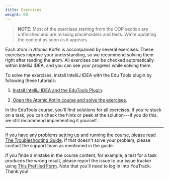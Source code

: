 ```yaml
---
title: Exercises
weight: 60
---
```


> **NOTE**: Most of the exercises starting from the OOP section are unfinished
> and are missing placeholders and tests. We're updating the content as soon as it
> appears.

Each atom in *Atomic Kotlin* is accompanied by several exercises. These
exercises improve your understanding, so we recommend solving them right after
reading the atom. All exercises can be checked automatically within IntelliJ
IDEA, and you can see your progress while solving them.

To solve the exercises, install IntelliJ IDEA with the Edu Tools plugin by
following these tutorials:

1. [Install IntelliJ IDEA and the EduTools
Plugin](https://www.jetbrains.com/help/education/install-edutools-plugin.html).

2. [Open the Atomic Kotlin course and solve the
exercises](https://www.jetbrains.com/help/education/learner-start-guide.html?section=Atomic%20Kotlin).

In the EduTools course, you'll find solutions for all exercises. If you're
stuck on a task, you can check the hints or peek at the solution---if you do
this, we still recommend implementing it yourself.

------------------------------------------------------------------

If you have any problems setting up and running the course, please read [The
Troubleshooting Guide](https://www.jetbrains.com/help/education/troubleshooting-guide.html).
If that doesn't solve your problem, please contact the support team as mentioned
in the guide.

If you finde a mistake in the course content, for example, a test for a
task produces the wrong result, please report the issue to our issue
tracker using [This Prefilled
Form](https://youtrack.jetbrains.com/newIssue?project=EDC&summary=AtomicKotlin%3A%20%3C%3C%20atom%20%2B%20exercise%20%3E%3E&description=%3C%3C%20Describe%20the%20problem%20here%20%3E%3E&c=Subsystem%20Kotlin&c=Assignee%20svtk). Note that you'll need to log in into YouTrack. Thank you!
